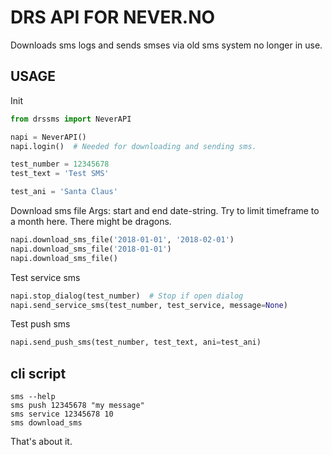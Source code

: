
# DRS API FOR NEVER.NO

Downloads sms logs and sends smses via old sms system no longer in use.

## USAGE

Init
```python
from drssms import NeverAPI

napi = NeverAPI()
napi.login()  # Needed for downloading and sending sms.

test_number = 12345678
test_text = 'Test SMS'

test_ani = 'Santa Claus'
```

Download sms file
Args: start and end date-string.
Try to limit timeframe to a month here. There might be dragons.
```python
napi.download_sms_file('2018-01-01', '2018-02-01')
napi.download_sms_file('2018-01-01')
napi.download_sms_file()
```

Test service sms
```python
napi.stop_dialog(test_number)  # Stop if open dialog
napi.send_service_sms(test_number, test_service, message=None)
```

Test push sms
```python
napi.send_push_sms(test_number, test_text, ani=test_ani)
```

## cli script

```
sms --help
sms push 12345678 "my message"
sms service 12345678 10
sms download_sms
```


That's about it.
